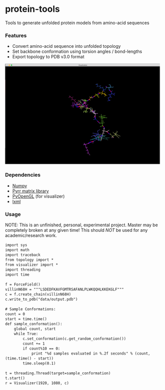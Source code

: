 protein-tools
============
Tools to generate unfolded protein models from amino-acid sequences

### Features
* Convert amino-acid sequence into unfolded topology
* Set backbone conformation using torsion angles / bond-lengths
* Export topology to PDB v3.0 format

![Screenshot](https://github.com/saliksyed/protein-tools/blob/master/docs/screenshot.png)

### Dependencies
* [Numpy](http://www.numpy.org/)
* [Pyrr matrix library](https://github.com/adamlwgriffiths/Pyrr)
* [PyOpenGL](https://github.com/mcfletch/pyopengl) (for visualizer)
* [lxml](http://lxml.de/)

### Usage

NOTE: This is an unfinished, personal, experimental project. Master may be
completely broken at any given time! This should *NOT* be used for
any academic/research work. 

```
import sys
import math
import traceback
from topology import *
from visualizer import *
import threading
import time

f = ForceField()
villinN68H = """LSDEDFKAVFGMTRSAFANLPLWKQQHLKKEKGLF"""
c = f.create_chain(villinN68H)
c.write_to_pdb("data/output.pdb")

# Sample Conformations:
count = 0
start = time.time()
def sample_conformation():
	global count, start
	while True:
	    c.set_conformation(c.get_random_conformation())
	    count += 1
	    if count%10 == 0:
	        print "%d samples evaluated in %.2f seconds" % (count, (time.time() - start))
	    time.sleep(0.1)

t = threading.Thread(target=sample_conformation)
t.start()
r = Visualizer(1920, 1080, c)

```


